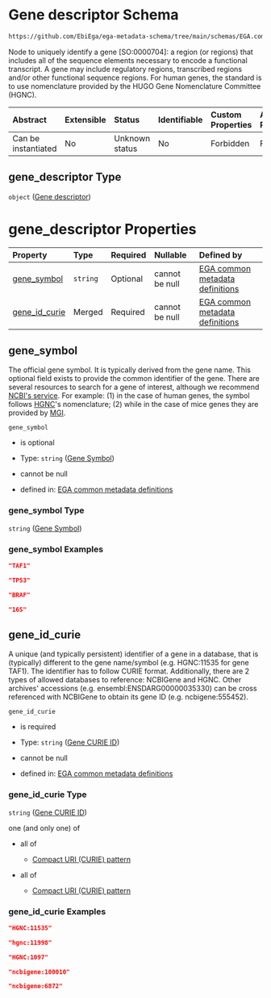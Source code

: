 # Gene descriptor Schema

```txt
https://github.com/EbiEga/ega-metadata-schema/tree/main/schemas/EGA.common-definitions.json#/definitions/locus_identifier/properties/loci_descriptor/items/properties/gene_descriptor
```

Node to uniquely identify a gene \[SO:0000704]: a region (or regions) that includes all of the sequence elements necessary to encode a functional transcript. A gene may include regulatory regions, transcribed regions and/or other functional sequence regions. For human genes, the standard is to use nomenclature provided by the HUGO Gene Nomenclature Committee (HGNC).

| Abstract            | Extensible | Status         | Identifiable | Custom Properties | Additional Properties | Access Restrictions | Defined In                                                                                |
| :------------------ | :--------- | :------------- | :----------- | :---------------- | :-------------------- | :------------------ | :---------------------------------------------------------------------------------------- |
| Can be instantiated | No         | Unknown status | No           | Forbidden         | Forbidden             | none                | [EGA.common-definitions.json*](../out/EGA.common-definitions.json "open original schema") |

## gene_descriptor Type

`object` ([Gene descriptor](ega-12-definitions-gene-descriptor.md))

# gene_descriptor Properties

| Property                        | Type     | Required | Nullable       | Defined by                                                                                                                                                                                                                                            |
| :------------------------------ | :------- | :------- | :------------- | :---------------------------------------------------------------------------------------------------------------------------------------------------------------------------------------------------------------------------------------------------- |
| [gene_symbol](#gene_symbol)     | `string` | Optional | cannot be null | [EGA common metadata definitions](ega-12-definitions-gene-descriptor-properties-gene-symbol.md "https://github.com/EbiEga/ega-metadata-schema/tree/main/schemas/EGA.common-definitions.json#/definitions/gene_descriptor/properties/gene_symbol")     |
| [gene_id_curie](#gene_id_curie) | Merged   | Required | cannot be null | [EGA common metadata definitions](ega-12-definitions-gene-descriptor-properties-gene-curie-id.md "https://github.com/EbiEga/ega-metadata-schema/tree/main/schemas/EGA.common-definitions.json#/definitions/gene_descriptor/properties/gene_id_curie") |

## gene_symbol

The official gene symbol. It is typically derived from the gene name. This optional field exists to provide the common identifier of the gene. There are several resources to search for a gene of interest, although we recommend [NCBI's service](https://www.ncbi.nlm.nih.gov/gene). For example: (1) in the case of human genes, the symbol follows [HGNC](https://www.genenames.org/)'s nomenclature; (2) while in the case of mice genes they are provided by [MGI](http://www.informatics.jax.org/).

`gene_symbol`

*   is optional

*   Type: `string` ([Gene Symbol](ega-12-definitions-gene-descriptor-properties-gene-symbol.md))

*   cannot be null

*   defined in: [EGA common metadata definitions](ega-12-definitions-gene-descriptor-properties-gene-symbol.md "https://github.com/EbiEga/ega-metadata-schema/tree/main/schemas/EGA.common-definitions.json#/definitions/gene_descriptor/properties/gene_symbol")

### gene_symbol Type

`string` ([Gene Symbol](ega-12-definitions-gene-descriptor-properties-gene-symbol.md))

### gene_symbol Examples

```json
"TAF1"
```

```json
"TP53"
```

```json
"BRAF"
```

```json
"16S"
```

## gene_id_curie

A unique (and typically persistent) identifier of a gene in a database, that is (typically) different to the gene name/symbol (e.g. HGNC:11535 for gene TAF1). The identifier has to follow CURIE format. Additionally, there are 2 types of allowed databases to reference: NCBIGene and HGNC. Other archives' accessions (e.g. ensembl:ENSDARG00000035330) can be cross referenced with NCBIGene to obtain its gene ID (e.g. ncbigene:555452).

`gene_id_curie`

*   is required

*   Type: `string` ([Gene CURIE ID](ega-12-definitions-gene-descriptor-properties-gene-curie-id.md))

*   cannot be null

*   defined in: [EGA common metadata definitions](ega-12-definitions-gene-descriptor-properties-gene-curie-id.md "https://github.com/EbiEga/ega-metadata-schema/tree/main/schemas/EGA.common-definitions.json#/definitions/gene_descriptor/properties/gene_id_curie")

### gene_id_curie Type

`string` ([Gene CURIE ID](ega-12-definitions-gene-descriptor-properties-gene-curie-id.md))

one (and only one) of

*   all of

    *   [Compact URI (CURIE) pattern](ega-12-definitions-compact-uri-curie-pattern.md "check type definition")

*   all of

    *   [Compact URI (CURIE) pattern](ega-12-definitions-compact-uri-curie-pattern.md "check type definition")

### gene_id_curie Examples

```json
"HGNC:11535"
```

```json
"hgnc:11998"
```

```json
"HGNC:1097"
```

```json
"ncbigene:100010"
```

```json
"ncbigene:6872"
```
